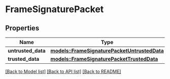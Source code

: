 # FrameSignaturePacket

## Properties

Name | Type | Description | Notes
------------ | ------------- | ------------- | -------------
**untrusted_data** | [**models::FrameSignaturePacketUntrustedData**](FrameSignaturePacket_untrustedData.md) |  | 
**trusted_data** | [**models::FrameSignaturePacketTrustedData**](FrameSignaturePacket_trustedData.md) |  | 

[[Back to Model list]](../README.md#documentation-for-models) [[Back to API list]](../README.md#documentation-for-api-endpoints) [[Back to README]](../README.md)


